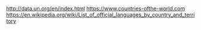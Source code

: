 http://data.un.org/en/index.html
https://www.countries-ofthe-world.com
https://en.wikipedia.org/wiki/List_of_official_languages_by_country_and_territory